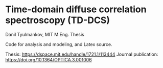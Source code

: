# Time-domain diffuse correlation spectroscopy (TD-DCS)

Danil Tyulmankov, MIT M.Eng. Thesis

Code for analysis and modeling, and Latex source.

Thesis: https://dspace.mit.edu/handle/1721.1/113444
Journal publication: https://doi.org/10.1364/OPTICA.3.001006
